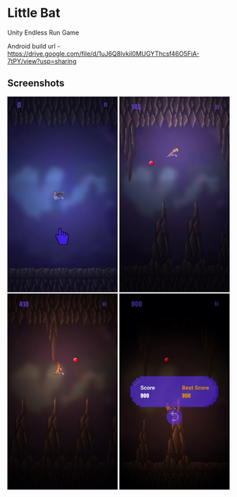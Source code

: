 # Little Bat

Unity Endless Run Game

Android build url - https://drive.google.com/file/d/1uJ6Q8lvkil0MUGYThcsf46O5FiA-7tPY/view?usp=sharing

## Screenshots

<img src="https://github.com/grinkostas/Little-Bat/blob/master/Screenshots/StartScreen.png?raw=true" width="250"/>
<img src="https://github.com/grinkostas/Little-Bat/blob/master/Screenshots/Game1.png?raw=true" width="250"/>
<img src="https://github.com/grinkostas/Little-Bat/blob/master/Screenshots/Game2.png?raw=true" width="250"/>
<img src="https://github.com/grinkostas/Little-Bat/blob/master/Screenshots/EndScreen.png?raw=true" width="250"/>
